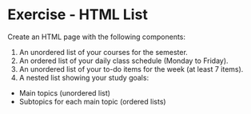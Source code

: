 # Exercise - HTML List

Create an HTML page with the following components:

1. An unordered list of your courses for the semester.
2. An ordered list of your daily class schedule (Monday to Friday).
3. An unordered list of your to-do items for the week (at least 7 items).
4. A nested list showing your study goals:
* Main topics (unordered list)
* Subtopics for each main topic (ordered lists)

